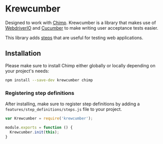 # Krewcumber

Designed to work with [Chimp](https://chimp.readme.io/). Krewcumber is a library that makes use of
[WebdriverIO](http://webdriver.io/) and [Cucumber](https://cucumber.io/) to make writing user
acceptance tests easier.

This library adds [steps](https://github.com/sudokrew/krewcumber/wiki/Step-Documentation) that are
useful for testing web applications.

## Installation

Please make sure to install Chimp either globally or locally depending on your project's needs:

```bash
npm install --save-dev krewcumber chimp
```

### Registering step definitions

After installing, make sure to register step definitions by adding a
`features/step_definitions/steps.js` file to your project.

```js
var Krewcumber = require('krewcumber');

module.exports = function () {
  Krewcumber.init(this);
}
```
